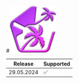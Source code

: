 #<img src="https://github.com/Indifferental/Retrospective/blob/main/source/logo.png?raw=true" alt="logo" style="width: 128px;"/>

| Release      | Supported          |
| ------------ | ------------------ |
| 29.05.2024   | :white_check_mark: |
